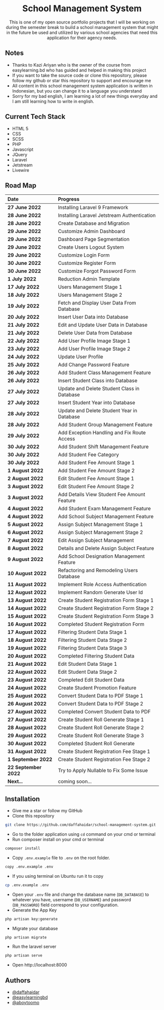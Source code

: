 <h1 align="center">School Management System</h1>

<p align = "center">This is one of my open source portfolio projects that I will be working on during the semester break to build a school management system that might in the future be used and utilized by various school agencies that need this application for their agency needs.</p>

## Notes

-   Thanks to Kazi Ariyan who is the owner of the course from easylearning.bd who has guided and helped in making this project
-   If you want to take the source code or clone this repository, please follow my github or star this repository to support and encourage me
-   All content in this school management system application is written in Indonesian, but you can change it to a language you understand
-   Sorry for my bad english, I am learning a lot of new things everyday and I am still learning how to write in english.

## Current Tech Stack

-   HTML 5
-   CSS
-   SCSS
-   PHP
-   Javascript
-   JQuery
-   Laravel
-   Jetstream
-   Livewire

## Road Map

| Date                  | Progress                                    |
| :-------------------- | :------------------------------------------ |
| **27 June 2022**      | Installing Laravel 9 Framework              |
| **28 June 2022**      | Installing Laravel Jetstream Authentication |
| **28 June 2022**      | Create Database and Migration               |
| **29 June 2022**      | Customize Admin Dashboard                   |
| **29 June 2022**      | Dashboard Page Segmentation                 |
| **29 June 2022**      | Create Users Logout System                  |
| **29 June 2022**      | Customize Login Form                        |
| **30 June 2022**      | Customize Register Form                     |
| **30 June 2022**      | Customize Forgot Password Form              |
| **1 July 2022**       | Reduction Admin Template                    |
| **17 July 2022**      | Users Management Stage 1                    |
| **18 July 2022**      | Users Management Stage 2                    |
| **19 July 2022**      | Fetch and Display User Data From Database   |
| **20 July 2022**      | Insert User Data into Database              |
| **21 July 2022**      | Edit and Update User Data in Database       |
| **21 July 2022**      | Delete User Data from Database              |
| **22 July 2022**      | Add User Profile Image Stage 1              |
| **23 July 2022**      | Add User Profile Image Stage 2              |
| **24 July 2022**      | Update User Profile                         |
| **25 July 2022**      | Add Change Password Feature                 |
| **26 July 2022**      | Add Student Class Management Feature        |
| **26 July 2022**      | Insert Student Class into Database          |
| **27 July 2022**      | Update and Delete Student Class in Database |
| **27 July 2022**      | Insert Student Year into Database           |
| **28 July 2022**      | Update and Delete Student Year in Database  |
| **28 July 2022**      | Add Student Group Management Feature        |
| **29 July 2022**      | Add Exception Handling and Fix Route Access |
| **30 July 2022**      | Add Student Shift Management Feature        |
| **30 July 2022**      | Add Student Fee Category                    |
| **30 July 2022**      | Add Student Fee Amount Stage 1              |
| **1 August 2022**     | Add Student Fee Amount Stage 2              |
| **2 August 2022**     | Edit Student Fee Amount Stage 1             |
| **3 August 2022**     | Edit Student Fee Amount Stage 2             |
| **3 August 2022**     | Add Details View Student Fee Amount Feature |
| **4 August 2022**     | Add Student Exam Management Feature         |
| **4 August 2022**     | Add School Subject Management Feature       |
| **5 August 2022**     | Assign Subject Management Stage 1           |
| **6 August 2022**     | Assign Subject Management Stage 2           |
| **7 August 2022**     | Edit Assign Subject Management              |
| **8 August 2022**     | Details and Delete Assign Subject Feature   |
| **9 August 2022**     | Add School Designation Management Feature   |
| **10 August 2022**    | Refactoring and Remodeling Users Database   |
| **11 August 2022**    | Implement Role Access Authentication        |
| **12 August 2022**    | Implement Random Generate User Id           |
| **13 August 2022**    | Create Student Registration Form Stage 1    |
| **14 August 2022**    | Create Student Registration Form Stage 2    |
| **15 August 2022**    | Create Student Registration Form Stage 3    |
| **16 August 2022**    | Completed Student Registration Form         |
| **17 August 2022**    | Filtering Student Data Stage 1              |
| **18 August 2022**    | Filtering Student Data Stage 2              |
| **19 August 2022**    | Filtering Student Data Stage 3              |
| **20 August 2022**    | Completed Filtering Student Data            |
| **21 August 2022**    | Edit Student Data Stage 1                   |
| **22 August 2022**    | Edit Student Data Stage 2                   |
| **23 August 2022**    | Completed Edit Student Data                 |
| **24 August 2022**    | Create Student Promotion Feature            |
| **25 August 2022**    | Convert Student Data to PDF Stage 1         |
| **26 August 2022**    | Convert Student Data to PDF Stage 2         |
| **27 August 2022**    | Completed Convert Student Data to PDF       |
| **27 August 2022**    | Create Student Roll Generate Stage 1        |
| **28 August 2022**    | Create Student Roll Generate Stage 2        |
| **29 August 2022**    | Create Student Roll Generate Stage 3        |
| **30 August 2022**    | Completed Student Roll Generate             |
| **31 August 2022**    | Create Student Registration Fee Stage 1     |
| **1 September 2022**  | Create Student Registration Fee Stage 2     |
| **22 September 2022** | Try to Apply Nullable to Fix Some Issue     |
| **Next...**           | coming soon...                              |

## Installation

-   Give me a star or follow my GitHub
-   Clone this repository

```bash
git clone https://github.com/daffahaidar/school-management-system.git
```

-   Go to the folder application using `cd` command on your cmd or terminal
-   Run composer install on your cmd or terminal

```bash
composer install
```

-   Copy `.env.example` file to `.env` on the root folder.

```bash
copy .env.example .env
```

-   If you using terminal on Ubuntu run it to copy

```bash
cp .env.example .env
```

-   Open your `.env` file and change the database name (`DB_DATABASE`) to whatever you have, username (`DB_USERNAME`) and password (`DB_PASSWORD`) field correspond to your configuration.
-   Generate the App Key

```bash
php artisan key:generate
```

-   Migrate your database

```bash
php artisan migrate
```

-   Run the laravel server

```bash
php artisan serve
```

-   Open http://localhost:8000

## Authors

-   [@daffahaidar](https://www.github.com/daffahaidar)
-   [@easylearningbd](https://www.github.com/easylearningbd)
-   [@aboytoomo](https://www.github.com/aboytomo)
